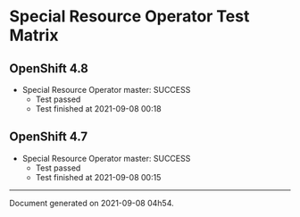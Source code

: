 
Special Resource Operator Test Matrix
=====================================

OpenShift 4.8
-------------


* Special Resource Operator master: SUCCESS
  - Test passed
  - Test finished at 2021-09-08 00:18

OpenShift 4.7
-------------


* Special Resource Operator master: SUCCESS
  - Test passed
  - Test finished at 2021-09-08 00:15


---
Document generated on 2021-09-08 04h54.
